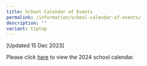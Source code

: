 ```yaml
---
title: School Calendar of Events
permalink: /information/school-calendar-of-events/
description: ""
variant: tiptap
---
```

<p>[Updated 15 Dec 2023]</p><p>Please click&nbsp;<a href="/files/Information/Calendar of Events/2024_School_Calendar_Damai_Sec.pdf" rel="noopener noreferrer nofollow" target="_blank">here</a> to view the 2024 school calendar.</p>